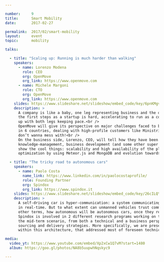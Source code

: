 ```yaml
---

number:     9
title:      Smart Mobility
date:       2017-02-27

permalink:  2017/02/smart-mobility
layout:     event
topic:      mobility

talks:

  - title: "Scaling up: Running is much harder than walking"
    speakers:
      - name: Lorenzo Modena
        role: CEO
        org: OpenMove
        org_link: https://www.openmove.com
      - name: Michele Margoni
        role: CTO
        org: OpenMove
        org_link: https://www.openmove.com
    slides: https://www.slideshare.net/slideshow/embed_code/key/6pnKMgv3u19McP
    description: >
      A company is like a baby, one leg representing business and the other standing for technology. Moving
      the first steps as a startup is hard, accelerating to run as a company is even harder: you have to grow
      up with both legs keeping pace.<br />
      OpenMove will give its perspective on major challenges faced to bring the company to market its products
      in 6 countries, dealing with high-profile customers like Ministries of Transport or big telcos… guys you
      don’t wanna mess with!<br />
      On the business side, Lorenzo, CEO, will tell how they have been structuring product- and
      knowledge-management, business development (and some other super boring stuff), while Michele, CTO, will
      show the cool things: scalability and high availability of the platform adopting Docker Swarm,
      optimization by using Meteor.js and MongoDB and evolution towards an ecosystem of microservices.

  - title: "The tricky road to autonomous cars"
    speakers:
      - name: Paolo Costa
        name_link: https://www.linkedin.com/in/paolocostaprofile/
        role: Founding Partner
        org: Spindox
        org_link: https://www.spindox.it
    slides: https://www.slideshare.net/slideshow/embed_code/key/26cILQYoLTKUtI
    description: >
      A self-driving car is hyper-communication: a system communicating with more elements, more frequently, and
      in real-time. But to what extent can unmanned vehicles trust communication to make their own decisions? In
      other terms, how autonomous will be autonomous cars, once they reach the so-called ‘fifth level of autonomy’?
      Spindox is involved in 2 different research programs working on this question. We will give our vision for
      the mid-term scenario, from both a technical and a business perspective: architectural view, industry role,
      sourcing and delivery strategies. More specifically, we are presenting a proposed model for the data layer
      within this architecture, that addressed most of foreseen technical issues.

media:
  video_yt: https://www.youtube.com/embed/Xp2xCw1Q7vM?start=1480
  album: https://goo.gl/photos/NA8b5uupwhNqskyc9

---
```

